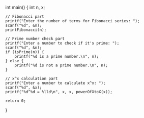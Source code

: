 int main() {
    int n, x;
    
    // Fibonacci part
    printf("Enter the number of terms for Fibonacci series: ");
    scanf("%d", &n);
    printFibonacci(n);
    
    // Prime number check part
    printf("Enter a number to check if it's prime: ");
    scanf("%d", &n);
    if (isPrime(n)) {
        printf("%d is a prime number.\n", n);
    } else {
        printf("%d is not a prime number.\n", n);
    }

    // x^x calculation part
    printf("Enter a number to calculate x^x: ");
    scanf("%d", &x);
    printf("%d^%d = %lld\n", x, x, powerOfXtoX(x));

    return 0;
}
